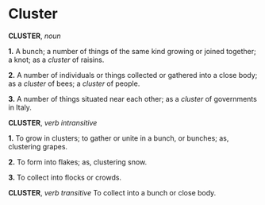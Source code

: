 # Cluster

**CLUSTER**, _noun_

**1.** A bunch; a number of things of the same kind growing or joined together; a knot; as a _cluster_ of raisins.

**2.** A number of individuals or things collected or gathered into a close body; as a _cluster_ of bees; a _cluster_ of people.

**3.** A number of things situated near each other; as a _cluster_ of governments in Italy.

**CLUSTER**, _verb intransitive_

**1.** To grow in clusters; to gather or unite in a bunch, or bunches; as, clustering grapes.

**2.** To form into flakes; as, clustering snow.

**3.** To collect into flocks or crowds.

**CLUSTER**, _verb transitive_ To collect into a bunch or close body.